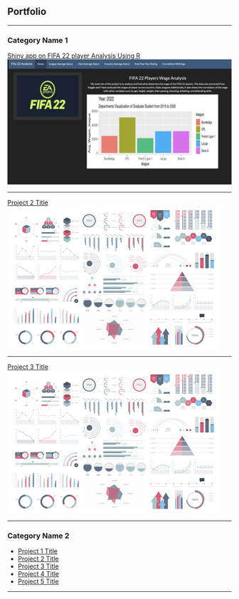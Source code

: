 ## Portfolio

---

### Category Name 1 

[Shiny app on FIFA 22 player Analysis Using R](https://roshanshrestha.shinyapps.io/R_project/?_ga=2.224630290.903187739.1650071384-1388074096.1650071384/)
<img src="/assets/img/FIFA22.png?raw=true"/>

---
[Project 2 Title](/pdf/sample_presentation.pdf)
<img src="/assets/img/dummy_thumbnail.jpeg?raw=true"/>

---
[Project 3 Title](http://example.com/)
<img src="/assets/img/dummy_thumbnail.jpeg?raw=true"/>

---

### Category Name 2

- [Project 1 Title](https://roshanshrestha.shinyapps.io/R_project/?_ga=2.224630290.903187739.1650071384-1388074096.1650071384/)
- [Project 2 Title](http://example.com/)
- [Project 3 Title](http://example.com/)
- [Project 4 Title](http://example.com/)
- [Project 5 Title](http://example.com/)

---
